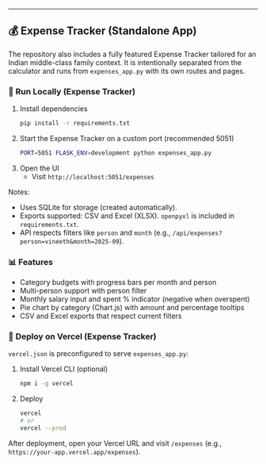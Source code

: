

---

## 💰 Expense Tracker (Standalone App)

The repository also includes a fully featured Expense Tracker tailored for an Indian middle-class family context. It is intentionally separated from the calculator and runs from `expenses_app.py` with its own routes and pages.

### 🏃 Run Locally (Expense Tracker)

1. Install dependencies
   ```bash
   pip install -r requirements.txt
   ```
2. Start the Expense Tracker on a custom port (recommended 5051)
   ```bash
   PORT=5051 FLASK_ENV=development python expenses_app.py
   ```
3. Open the UI
   - Visit `http://localhost:5051/expenses`

Notes:
- Uses SQLite for storage (created automatically).
- Exports supported: CSV and Excel (XLSX). `openpyxl` is included in `requirements.txt`.
- API respects filters like `person` and `month` (e.g., `/api/expenses?person=vineeth&month=2025-09`).

### 📊 Features
- Category budgets with progress bars per month and person
- Multi-person support with person filter
- Monthly salary input and spent % indicator (negative when overspent)
- Pie chart by category (Chart.js) with amount and percentage tooltips
- CSV and Excel exports that respect current filters

### 🚀 Deploy on Vercel (Expense Tracker)

`vercel.json` is preconfigured to serve `expenses_app.py`:

1. Install Vercel CLI (optional)
   ```bash
   npm i -g vercel
   ```
2. Deploy
   ```bash
   vercel
   # or
   vercel --prod
   ```

After deployment, open your Vercel URL and visit `/expenses` (e.g., `https://your-app.vercel.app/expenses`).

